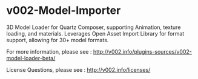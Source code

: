 v002-Model-Importer
===================

3D Model Loader for Quartz Composer, supporting Animation, texture loading, and materials. Leverages Open Asset Import Library for format support, allowing for 30+ model formats.

For more information, please see :  http://v002.info/plugins-sources/v002-model-loader-beta/

License Questions, please see : http://v002.info/licenses/